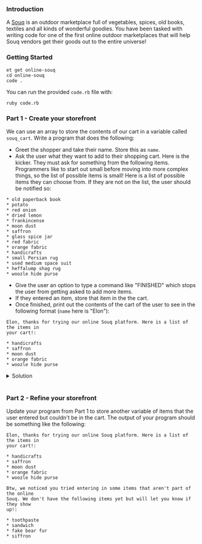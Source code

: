 ### Introduction

A [Souq](http://en.wikipedia.org/wiki/Souq) is an outdoor marketplace full of vegetables, spices, old books, textiles and all kinds of wonderful goodies. You have been tasked with writing code for one of the first online outdoor marketplaces that will help Souq vendors get their goods out to the entire universe!

### Getting Started

```no-highlight
et get online-souq  
cd online-souq
code .  
```

You can run the provided `code.rb` file with:
```no-highlight
ruby code.rb
```

### Part 1 - Create your storefront
We can use an array to store the contents of our cart in a variable called
`souq_cart`. Write a program that does the following:

* Greet the shopper and take their name. Store this as `name`.
* Ask the user what they want to add to their shopping cart. Here is the kicker. They must ask for something from the following items. Programmers like to start out small before moving into more complex things, so the list of possible items is small! Here is a list of possible items they can choose from. If they are not on the list, the user should be notified so:

```
* old paperback book
* potato
* red onion
* dried lemon
* frankincense
* moon dust
* saffron
* glass spice jar
* red fabric
* orange fabric
* handicrafts
* small Persian rug
* used medium space suit
* heffalump shag rug
* woozle hide purse
```

* Give the user an option to type a command like "FINISHED" which stops the user from getting asked to add more items.
* If they entered an item, store that item in the the cart.
* Once finished, print out the contents of the cart of the user to see in the following format (`name` here is "Elon"):

```
Elon, thanks for trying our online Souq platform. Here is a list of the items in
your cart!:

* handicrafts
* saffron
* moon dust
* orange fabric
* woozle hide purse
```

<details>
<summary>Solution</summary>
<p>

```ruby
# Initialize our array of items to choose from.

items = ["old paperback book", "potato", "red onion", "dried lemon", "frankincense", "moon dust", "saffron", "glass spice jar", "red fabric", "orange fabric", "handicrafts", "small persian rug", "used medium space suit", "heffalump shag rug", "woozle hide purse"]


# Greet the user, and print out our selection of items.

print "What is your name?: "
name = gets.chomp

puts "Welcome #{name}!"
puts
puts "Here is a list of items you can choose to buy!:"
items.each do |item|
  puts " #{item}"
end
puts

# Ask the user which items they would like to purchase

input = ""
shopping_cart = Array.new

while true
  puts "What would you like to buy? (type FINISHED when you're done)"
  print "> "
  input = gets.chomp.downcase

  if input == "finished"
    break
  elsif items.include?(input)
    shopping_cart << input
  else
    puts "Sorry, that item is not in our store yet!"
  end
end


# List the items in the user's cart

puts
puts "#{name}, thanks for trying our online Souq platform. Here is a list of items in your cart!:"

shopping_cart.each do |item|
  puts "* #{item}"
end
```

</p>
</details>

<br/>

### Part 2 - Refine your storefront

Update your program from Part 1 to store another variable of items that the user
entered but couldn't be in the cart. The output of your program should be
something like the following:

```
Elon, thanks for trying our online Souq platform. Here is a list of the items in
your cart!:

* handicrafts
* saffron
* moon dust
* orange fabric
* woozle hide purse

Btw, we noticed you tried entering in some items that aren't part of the online
Souq. We don't have the following items yet but will let you know if they show
up!:

* toothpaste
* sandwich
* fake bear fur
* siffron
```
